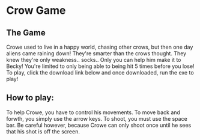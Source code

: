 # Crow Game

## The Game

Crowe used to live in a happy world, chasing other crows, but then one day aliens came raining down! They're smarter than the crows thought. They knew they're only weakness.. socks.. Only you can help him make it to Becky! You're limited to only being able to being hit 5 times before you lose! To play, click the download link below and once downloaded, run the exe to play!

## How to play:

To help Crowe, you have to control his movements. To move back and forwth, you simply use the arrow keys. To shoot, you must use the space bar. Be careful however, because Crowe can only shoot once until he sees that his shot is off the screen.
